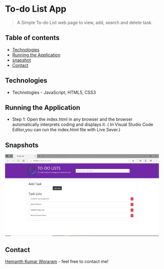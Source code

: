 # To-do List App 

> A Simple To-do List web page to view, add, search and delete task.

## Table of contents
* [Technologies](#technologies)
* [Running the Application](#running-the-application)
* [snapshot](#snapshots)
* [Contact](#contact)

## Technologies
* Technologies - JavaScript, HTML5, CSS3

## Running the Application
* Step 1: Open the index.html in any browser and the browser automatically interprets coding and displays it. 
( In Visual Studio Code Editor,you can run the index.html file with Live Sever.)

## Snapshots
![Example snapshot](./snapshot/tdl1.PNG) 

## Contact
[Hemanth Kumar Woraram](https://hemanthkumarw.com/) - feel free to contact me!
